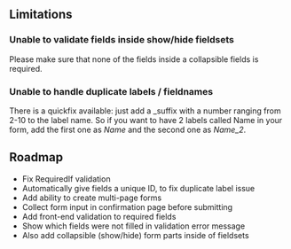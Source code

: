 ## Limitations

### Unable to validate fields inside show/hide fieldsets

Please make sure that none of the fields inside a collapsible fields is required.

### Unable to handle duplicate labels / fieldnames

There is a quickfix available: just add a _suffix with a number ranging from 2-10 to the label name. So if you want to have 2 labels called Name in your form, add the first one as *Name* and the second one as *Name_2*.

## Roadmap

- Fix RequiredIf validation
- Automatically give fields a unique ID, to fix duplicate label issue
- Add ability to create multi-page forms
- Collect form input in confirmation page before submitting
- Add front-end validation to required fields
- Show which fields were not filled in validation error message
- Also add collapsible (show/hide) form parts inside of fieldsets
